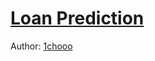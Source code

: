 # [Loan Prediction](https://www.kaggle.com/datasets/ninzaami/loan-predication)

Author: [1chooo](https://1chooo.com)

